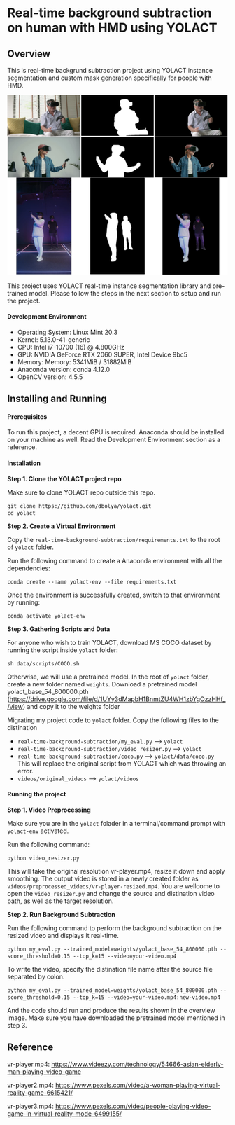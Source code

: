 # Real-time background subtraction on human with HMD using YOLACT

## Overview

This is real-time backgrund subtraction project using YOLACT instance segmentation and custom mask generation specifically for people with HMD. 

![original, masked, and background subtracted video frames](background_subtraction.png)

This project uses YOLACT real-time instance segmentation library and pre-trained model. Please follow the steps in the next section to setup and run the project.

#### Development Environment

- Operating System: Linux Mint 20.3
- Kernel: 5.13.0-41-generic
- CPU: Intel i7-10700 (16) @ 4.800GHz
- GPU: NVIDIA GeForce RTX 2060 SUPER, Intel Device 9bc5
- Memory: Memory: 5341MiB / 31882MiB
- Anaconda version: conda 4.12.0
- OpenCV version: 4.5.5

## Installing and Running

#### Prerequisites

To run this project, a decent GPU is required. Anaconda should be installed on your machine as well. Read the Development Environment section as a reference. 

#### Installation

**Step 1. Clone the YOLACT project repo**

Make sure to clone YOLACT repo outside this repo.

```
git clone https://github.com/dbolya/yolact.git
cd yolact
```

**Step 2. Create a Virtual Environment**

Copy the `real-time-background-subtraction/requirements.txt` to the root of `yolact` folder. 

Run the following command to create a Anaconda environment with all the dependencies:

```
conda create --name yolact-env --file requirements.txt
```

Once the environment is successfully created, switch to that environment by running:

```
conda activate yolact-env
```

**Step 3. Gathering Scripts and Data**

For anyone who wish to train YOLACT, download MS COCO dataset by running the script inside `yolact` folder:

```
sh data/scripts/COCO.sh
```

Otherwise, we will use a pretrained model. In the root of `yolact` folder, create a new folder named `weights`. Download a pretrained model yolact_base_54_800000.pth (https://drive.google.com/file/d/1UYy3dMapbH1BnmtZU4WH1zbYgOzzHHf_/view) and copy it to the weights folder

Migrating my project code to `yolact` folder.
Copy the following files to the distination

- `real-time-background-subtraction/my_eval.py` --> `yolact`
- `real-time-background-subtraction/video_resizer.py` --> `yolact`
- `real-time-background-subtraction/coco.py` --> `yolact/data/coco.py` This will replace the original script from YOLACT which was throwing an error. 
- `videos/original_videos` --> `yolact/videos`

#### Running the project

**Step 1. Video Preprocessing**

Make sure you are in the `yolact` folader in a terminal/command prompt with `yolact-env` activated.

Run the following command:

```
python video_resizer.py
```

This will take the original resolution vr-player.mp4, resize it down and apply smoothing. The output video is stored in a newly created folder as `videos/preprocessed_videos/vr-player-resized.mp4`. You are wellcome to open the `video_resizer.py` and change the source and distination video path, as well as the target resolution. 

**Step 2. Run Background Subtraction**

Run the following command to perform the background subtraction on the resized video and displays it real-time.

```
python my_eval.py --trained_model=weights/yolact_base_54_800000.pth --score_threshold=0.15 --top_k=15 --video=your-video.mp4
```

To write the video, specify the distination file name after the source file separated by colon.
```
python my_eval.py --trained_model=weights/yolact_base_54_800000.pth --score_threshold=0.15 --top_k=15 --video=your-video.mp4:new-video.mp4 
```

And the code should run and produce the results shown in the overview image. 
Make sure you have downloaded the pretrained model mentioned in step 3.

## Reference

vr-player.mp4: https://www.videezy.com/technology/54666-asian-elderly-man-playing-video-game

vr-player2.mp4: https://www.pexels.com/video/a-woman-playing-virtual-reality-game-6615421/

vr-player3.mp4: https://www.pexels.com/video/people-playing-video-game-in-virtual-reality-mode-6499155/
